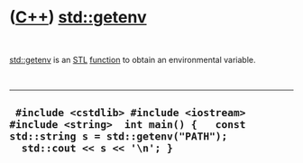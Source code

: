 



 

 

 

 

 

([C++](Cpp.md)) [std::getenv](CppGetenv.md)
=============================================

 

[std::getenv](CppGetenv.md) is an [STL](CppStl.md)
[function](CppFunction.md) to obtain an environmental variable.

 

  ----------------------------------------------------------------------------------------------------------------------------------------------------
  ` #include <cstdlib> #include <iostream> #include <string>  int main() {   const std::string s = std::getenv("PATH");   std::cout << s << '\n'; }`
  ----------------------------------------------------------------------------------------------------------------------------------------------------

 

 

 

 

 





 



